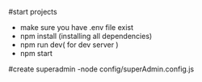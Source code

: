 #start projects
 - make sure you have .env file exist
 - npm install (installing all dependencies)
 - npm run dev( for dev server )
 - npm start

#create superadmin
-node config/superAdmin.config.js

